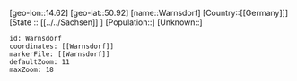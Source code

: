 ﻿---
location: [50.92,14.62]
mapzoom: [7,12] 
mapmarker: city 
type: City
tags:
- geo/City


SpocWebEntityId: 35455
isDeleted: false
confidential: public

---
[geo-lon::14.62]
[geo-lat::50.92]
[name::Warnsdorf]
[Country::[[Germany]]]
[State :: [[../../Sachsen]] ]
[Population::]
[Unknown::]


```leaflet
id: Warnsdorf
coordinates: [[Warnsdorf]]
markerFile: [[Warnsdorf]]
defaultZoom: 11 
maxZoom: 18
```
